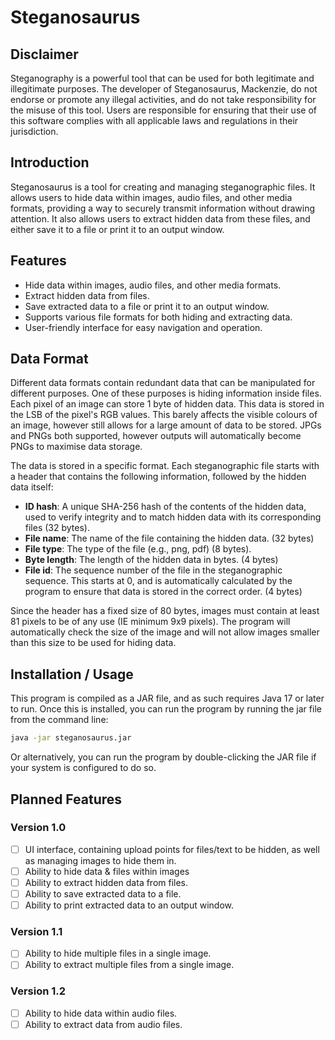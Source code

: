 # Steganosaurus

## Disclaimer

Steganography is a powerful tool that can be used for both legitimate and illegitimate purposes. The developer of Steganosaurus, Mackenzie, do not endorse or promote any illegal activities, and do not take responsibility for the misuse of this tool. Users are responsible for ensuring that their use of this software complies with all applicable laws and regulations in their jurisdiction.

## Introduction

Steganosaurus is a tool for creating and managing steganographic files. It allows users to hide data within images, audio files, and other media formats, providing a way to securely transmit information without drawing attention. It also allows users to extract hidden data from these files, and either save it to a file or print it to an output window.

## Features

-   Hide data within images, audio files, and other media formats.
-   Extract hidden data from files.
-   Save extracted data to a file or print it to an output window.
-   Supports various file formats for both hiding and extracting data.
-   User-friendly interface for easy navigation and operation.

## Data Format

Different data formats contain redundant data that can be manipulated for different purposes. One of these purposes is hiding information inside files. Each pixel of an image can store 1 byte of hidden data. This data is stored in the LSB of the pixel's RGB values. This barely affects the visible colours of an image, however still allows for a large amount of data to be stored. JPGs and PNGs both supported, however outputs will automatically become PNGs to maximise data storage.

The data is stored in a specific format. Each steganographic file starts with a header that contains the following information, followed by the hidden data itself:

-   **ID hash**: A unique SHA-256 hash of the contents of the hidden data, used to verify integrity and to match hidden data with its corresponding files (32 bytes).
-   **File name**: The name of the file containing the hidden data. (32 bytes)
-   **File type**: The type of the file (e.g., png, pdf) (8 bytes).
-   **Byte length**: The length of the hidden data in bytes. (4 bytes)
-   **File id**: The sequence number of the file in the steganographic sequence. This starts at 0, and is automatically calculated by the program to ensure that data is stored in the correct order. (4 bytes)

Since the header has a fixed size of 80 bytes, images must contain at least 81 pixels to be of any use (IE minimum 9x9 pixels). The program will automatically check the size of the image and will not allow images smaller than this size to be used for hiding data.

## Installation / Usage

This program is compiled as a JAR file, and as such requires Java 17 or later to run. Once this is installed, you can run the program by running the jar file from the command line:

```bash
java -jar steganosaurus.jar
```

Or alternatively, you can run the program by double-clicking the JAR file if your system is configured to do so.

## Planned Features

### Version 1.0

-   [ ] UI interface, containing upload points for files/text to be hidden, as well as managing images to hide them in.
-   [ ] Ability to hide data & files within images
-   [ ] Ability to extract hidden data from files.
-   [ ] Ability to save extracted data to a file.
-   [ ] Ability to print extracted data to an output window.

### Version 1.1

-   [ ] Ability to hide multiple files in a single image.
-   [ ] Ability to extract multiple files from a single image.

### Version 1.2

-   [ ] Ability to hide data within audio files.
-   [ ] Ability to extract data from audio files.